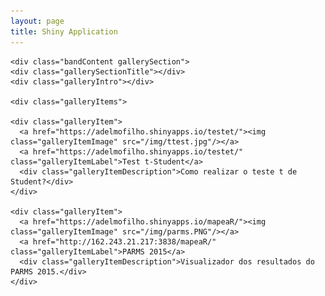 ```yaml
---
layout: page
title: Shiny Application
---
```



<div class="band full">

	<div class="bandContent gallerySection">
	<div class="gallerySectionTitle"></div>
	<div class="galleryIntro"></div>

	<div class="galleryItems">

	<div class="galleryItem">
	  <a href="https://adelmofilho.shinyapps.io/testet/"><img class="galleryItemImage" src="/img/ttest.jpg"/></a>
	  <a href="https://adelmofilho.shinyapps.io/testet/" class="galleryItemLabel">Test t-Student</a>
	  <div class="galleryItemDescription">Como realizar o teste t de Student?</div>
	</div>

	<div class="galleryItem">
	  <a href="https://adelmofilho.shinyapps.io/mapeaR/"><img class="galleryItemImage" src="/img/parms.PNG"/></a>
	  <a href="http://162.243.21.217:3838/mapeaR/" class="galleryItemLabel">PARMS 2015</a>
	  <div class="galleryItemDescription">Visualizador dos resultados do PARMS 2015.</div>
	</div>
	
  </div>
